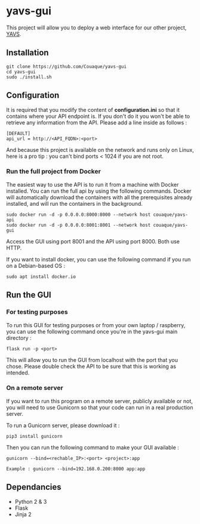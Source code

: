 # yavs-gui

This project will allow you to deploy a web interface for our other project, [YAVS](https://github.com/Couaque/yavs).

## Installation
```
git clone https://github.com/Couaque/yavs-gui
cd yavs-gui
sudo ./install.sh
```
## Configuration
It is required that you modify the content of **configuration.ini** so that it contains where your API endpoint is. If you don't do it you won't be able to retrieve any information from the API. Please add a line inside as follows :
```
[DEFAULT]
api_url = http://<API_FQDN>:<port>
```
And because this project is available on the network and runs only on Linux, here is a pro tip : you can't bind ports < 1024 if you are not root.


### Run the full project from Docker
The easiest way to use the API is to run it from a machine with Docker installed.
You can run the full api by using the following commands. Docker will automatically download the containers with all the prerequisites already installed, and will run the containers in the background.
```
sudo docker run -d -p 0.0.0.0:8000:8000 --network host couaque/yavs-api
sudo docker run -d -p 0.0.0.0:8001:8001 --network host couaque/yavs-gui
```

Access the GUI using port 8001 and the API using port 8000. Both use HTTP.

If you want to install docker, you can use the following command if you run on a Debian-based OS :
```
sudo apt install docker.io
```

## Run the GUI
### For testing purposes
To run this GUI for testing purposes or from your own laptop / raspberry, you can use the following command once you're in the yavs-gui main directory :
```
flask run -p <port>
```
This will allow you to run the GUI from localhost with the port that you chose. Please double check the API to be sure that this is working as intended.

### On a remote server
If you want to run this program on a remote server, publicly available or not, you will need to use Gunicorn so that your code can run in a real production server.

To run a Gunicorn server, please download it :
```
pip3 install gunicorn
```

Then you can run the following command to make your GUI available :
```
gunicorn --bind=<rechable_IP>:<port> <project>:app

Example : gunicorn --bind=192.168.0.200:8000 app:app
```

## Dependancies
- Python 2 & 3
- Flask
- Jinja 2
